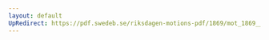 ```yaml
---
layout: default
UpRedirect: https://pdf.swedeb.se/riksdagen-motions-pdf/1869/mot_1869__ak__00041.pdf
---
```

